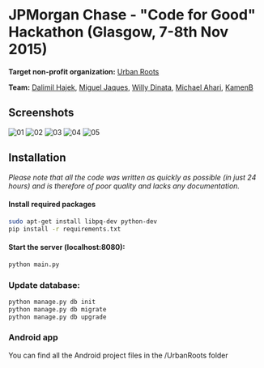 # JPMorgan Chase - "Code for Good" Hackathon (Glasgow, 7-8th Nov 2015)

**Target non-profit organization:** [Urban Roots](http://www.urbanroots.org.uk/)

**Team:** [Dalimil Hajek](https://github.com/dalimil), [Miguel Jaques](https://github.com/seuqaj114), [Willy Dinata](https://github.com/whdinata), [Michael Ahari](https://github.com/MichaelAhari), [KamenB](https://github.com/KamenB)

## Screenshots

![01](https://github.com/Glasgow2015/team-5/blob/master/screenshots/Screenshot_2015-11-08_10-58-53.png)
![02](https://github.com/Glasgow2015/team-5/blob/master/screenshots/Screenshot_2015-11-08_11-09-04.png)
![03](https://github.com/Glasgow2015/team-5/blob/master/screenshots/Screenshot_2015-11-08_11-13-23.png)
![04](https://github.com/Glasgow2015/team-5/blob/master/screenshots/Screenshot_2015-11-08_11-15-07.png)
![05](https://github.com/Glasgow2015/team-5/blob/master/screenshots/Screenshot_2015-11-08_10-59-56.png)


## Installation

*Please note that all the code was written as quickly as possible (in just 24 hours) and is therefore of poor quality and lacks any documentation.*

#### Install required packages
```sh
sudo apt-get install libpq-dev python-dev
pip install -r requirements.txt
```

#### Start the server (localhost:8080):
```sh
python main.py
```

### Update database:
```sh
python manage.py db init
python manage.py db migrate
python manage.py db upgrade
```

### Android app
You can find all the Android project files in the /UrbanRoots folder
